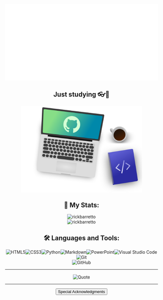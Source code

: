 <img src="Readme-Assets/header.svg" width="100%" height="250px" alt="Hi, I'm Rick!">

<div align="center">
  <h2 align="center">Just studying 👓🚀</h2>
  <img src="./Readme-Assets/notebook.svg" width="400px" align="center"/>
</div>

<div align="center">
  <h2 align="center">🌠 My Stats:</h2>
  <img
    width="490px"
    src="https://github-readme-stats.vercel.app/api?username=rickbarretto&show_icons=true&theme=gotham&locale=en&count_private=true"
    alt="rickbarretto" 
  />
  <br>
  <img 
    width="490px"
    src="https://github-readme-stats.vercel.app/api/top-langs?username=rickbarretto&show_icons=true&theme=gotham&locale=en&layout=compact" 
    alt="rickbarretto" 
    />
</div>

<h2 align="center">🛠️ Languages and Tools:</h2>

<p align="center" width="490px">
<img src="https://img.shields.io/badge/HTML5-E34F26?style=for-the-badge&logo=html5&logoColor=white" alt="HTML5"/><img src="https://img.shields.io/badge/CSS3-1572B6?style=for-the-badge&logo=css3&logoColor=white" alt="CSS3"/><img src="https://img.shields.io/badge/Python-14354C?style=for-the-badge&logo=python&logoColor=white" alt="Python"/><img src="https://img.shields.io/badge/Markdown-000000?style=for-the-badge&logo=markdown&logoColor=white" alt="Markdown"/><img  src="https://img.shields.io/badge/Microsoft_PowerPoint-B7472A?style=for-the-badge&logo=microsoft-powerpoint&logoColor=white" alt="PowerPoint"/><img src="https://img.shields.io/badge/Visual_Studio_Code-0078D4?style=for-the-badge&logo=visual%20studio%20code&logoColor=white" alt="Visual Studio Code"/><img src="https://img.shields.io/badge/Git-F05032?style=for-the-badge&logo=git&logoColor=white" alt="Git"/>
<br>
<img src="https://img.shields.io/badge/GitHub-100000?style=for-the-badge&logo=github&logoColor=white" alt="GitHub"/>
</p>

---

<p align="center" width="490px">
<img alt="Quote" src="https://github-readme-quotes.herokuapp.com/quote?theme=gotham&layout=churchill&animation=grow_out_in&quotesUrl=https://github.com/RickBarretto/RickBarretto/blob/main/Quotes/quotes.json" align="center" width="490px" />

---

<p align="center">
<a href="Acknowledgments.md"><button align="center">Special Acknowledgments</button></a>




